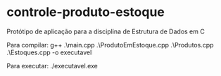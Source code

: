 # controle-produto-estoque
Protótipo de aplicação para a disciplina de Estrutura de Dados em C

Para compilar: g++ .\main.cpp .\ProdutoEmEstoque.cpp .\Produtos.cpp .\Estoques.cpp -o executavel

Para executar: ./executavel.exe
